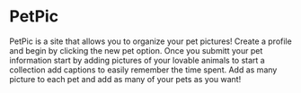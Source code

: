 # PetPic
 PetPic is a site that allows you to organize your pet pictures! Create a profile
 and begin by clicking the new pet option. Once you submitt your pet information
 start by adding pictures of your lovable animals to start a collection
 add captions to easily remember the time spent. Add as many picture to each pet
 and add as many of your pets as you want!
